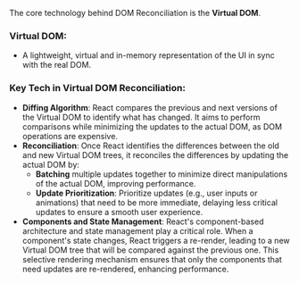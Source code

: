 The core technology behind DOM Reconciliation is the **Virtual DOM**.

### Virtual DOM:
- A lightweight, virtual and in-memory representation of the UI in sync with the real DOM.

### Key Tech in Virtual DOM Reconciliation:
- **Diffing Algorithm**: React compares the previous and next versions of the Virtual DOM to identify what has changed. It aims to perform comparisons while minimizing the updates to the actual DOM, as DOM operations are expensive.
- **Reconciliation**: Once React identifies the differences between the old and new Virtual DOM trees, it reconciles the differences by updating the actual DOM by:
    - **Batching** multiple updates together to minimize direct manipulations of the actual DOM, improving performance.
    - **Update Prioritization**: Prioritize updates (e.g., user inputs or animations) that need to be more immediate, delaying less critical updates to ensure a smooth user experience.
- **Components and State Management**: React's component-based architecture and state management play a critical role. When a component's state changes, React triggers a re-render, leading to a new Virtual DOM tree that will be compared against the previous one. This selective rendering mechanism ensures that only the components that need updates are re-rendered, enhancing performance.
